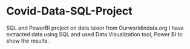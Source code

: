 # Covid-Data-SQL-Project
SQL and PowerBI project on data taken from Ourworldindata.org
I have extracted data using SQL and used Data Visualization tool, Power BI to show the results.
